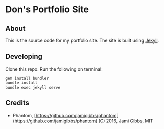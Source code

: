 # Don's Portfolio Site

## About

This is the source code for my portfolio site. The site is built using [Jekyll](https://jekyllrb.com/). 


## Developing

Clone this repo. Run the following on terminal:
```
gem install bundler
bundle install
bundle exec jekyll serve
```

## Credits

- Phantom, [https://github.com/jamigibbs/phantom](https://github.com/jamigibbs/phantom) (C) 2016, Jami Gibbs, MIT
